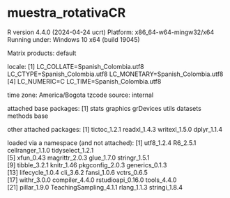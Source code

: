 # muestra_rotativaCR


R version 4.4.0 (2024-04-24 ucrt)
Platform: x86_64-w64-mingw32/x64
Running under: Windows 10 x64 (build 19045)

Matrix products: default


locale:
[1] LC_COLLATE=Spanish_Colombia.utf8  LC_CTYPE=Spanish_Colombia.utf8    LC_MONETARY=Spanish_Colombia.utf8
[4] LC_NUMERIC=C                      LC_TIME=Spanish_Colombia.utf8    

time zone: America/Bogota
tzcode source: internal

attached base packages:
[1] stats     graphics  grDevices utils     datasets  methods   base     

other attached packages:
[1] tictoc_1.2.1  readxl_1.4.3  writexl_1.5.0 dplyr_1.1.4  

loaded via a namespace (and not attached):
 [1] utf8_1.2.4             R6_2.5.1               cellranger_1.1.0       tidyselect_1.2.1      
 [5] xfun_0.43              magrittr_2.0.3         glue_1.7.0             stringr_1.5.1         
 [9] tibble_3.2.1           knitr_1.46             pkgconfig_2.0.3        generics_0.1.3        
[13] lifecycle_1.0.4        cli_3.6.2              fansi_1.0.6            vctrs_0.6.5           
[17] withr_3.0.0            compiler_4.4.0         rstudioapi_0.16.0      tools_4.4.0           
[21] pillar_1.9.0           TeachingSampling_4.1.1 rlang_1.1.3            stringi_1.8.4         
